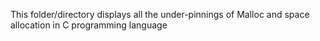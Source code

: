 This folder/directory displays all the under-pinnings of Malloc and space allocation in C programming language
